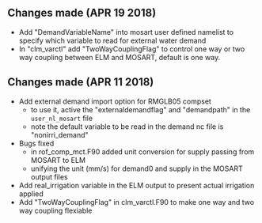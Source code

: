 ## Changes made (APR 19 2018)
- Add "DemandVariableName" into mosart user defined namelist to specify which variable to read for external water demand
- In "clm_varctl" add "TwoWayCouplingFlag" to control one way or two way coupling between ELM and MOSART, default is one way.

## Changes made (APR 11 2018)

- Add external demand import option for RMGLB05 compset
  - to use it, active the "externaldemandflag" and "demandpath" in the `user_nl_mosart` file
  - note the default variable to be read in the demand nc file is "nonirri_demand"
- Bugs fixed
  - in rof_comp_mct.F90 added unit conversion for supply passing from MOSART to ELM
  - unifying the unit (mm/s) for demand0 and supply in the MOSART output files
- Add real_irrigation variable in the ELM output to present actual irrigation applied
- Add "TwoWayCouplingFlag" in clm_varctl.F90 to make one way and two way coupling flexiable
